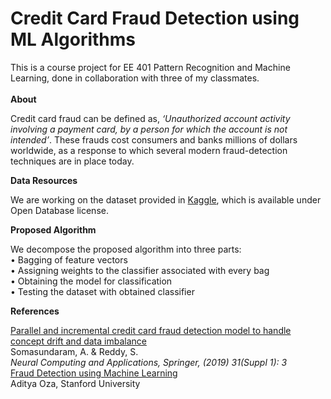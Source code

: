 # Credit Card Fraud Detection using ML Algorithms

This is a course project for EE 401 Pattern Recognition and Machine Learning, done in collaboration with three of my classmates.
<br>
<br>
<b>
  About
</b>
<p> 
Credit card fraud can be defined as, <i> ‘Unauthorized account activity involving a payment card, by a person for which the         account is not intended’</i>. These frauds cost consumers and banks millions of dollars worldwide, as a response to which several modern fraud-detection techniques are in place today.
</p>
<b>
Data Resources
</b>
<p> 
We are working on the dataset provided in <a href="https://www.kaggle.com/mlg-ulb/creditcardfraud">Kaggle</a>, which is available under Open Database license.
</p>
<b>
  Proposed Algorithm
</b>
<p>
We decompose the proposed algorithm into three parts:<br>
• Bagging of feature vectors
  <br>
• Assigning weights to the classifier associated with every bag
   <br>
• Obtaining the model for classification
   <br>
• Testing the dataset with obtained classifier
</p>
<b>
  References
</b>
<p>
  <a href="https://doi.org/10.1007/s00521-018-3633-8">Parallel and incremental credit card fraud detection model to handle concept drift and data imbalance </a><br>
Somasundaram, A. & Reddy, S.<br>
  <i> Neural Computing and Applications, Springer, (2019) 31(Suppl 1): 3</i>
  <br>
   <a href="http://cs229.stanford.edu/proj2018/report/261.pdf">Fraud Detection using Machine Learning</a><br>
Aditya Oza, Stanford University<br>
</p>
